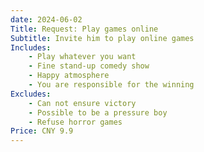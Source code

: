 ```yaml
---
date: 2024-06-02
Title: Request: Play games online
Subtitle: Invite him to play online games
Includes:
    - Play whatever you want
    - Fine stand-up comedy show
    - Happy atmosphere
    - You are responsible for the winning
Excludes:
    - Can not ensure victory
    - Possible to be a pressure boy
    - Refuse horror games
Price: CNY 9.9
---
```

